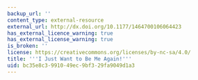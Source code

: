 ```yaml
---
backup_url: ''
content_type: external-resource
external_url: http://dx.doi.org/10.1177/1464700106064423
has_external_licence_warning: true
has_external_license_warning: true
is_broken: ''
license: https://creativecommons.org/licenses/by-nc-sa/4.0/
title: '''I Just Want to Be Me Again!'''
uid: bc35e8c3-9910-49ec-9bf3-29fa9049d1a3
---
```

